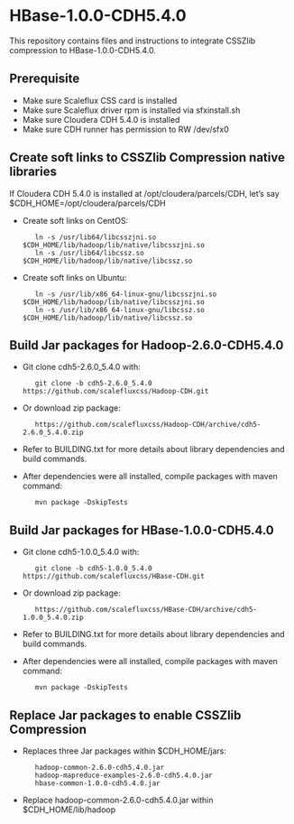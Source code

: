 # HBase-1.0.0-CDH5.4.0
This repository contains files and instructions to integrate CSSZlib compression to HBase-1.0.0-CDH5.4.0.


## Prerequisite
- Make sure Scaleflux CSS card is installed
- Make sure Scaleflux driver rpm is installed via sfxinstall.sh
- Make sure Cloudera CDH 5.4.0 is installed
- Make sure CDH runner has permission to RW /dev/sfx0


## Create soft links to CSSZlib Compression native libraries
If Cloudera CDH 5.4.0 is installed at /opt/cloudera/parcels/CDH, let’s say $CDH_HOME=/opt/cloudera/parcels/CDH

- Create soft links on CentOS:

         ln -s /usr/lib64/libcsszjni.so $CDH_HOME/lib/hadoop/lib/native/libcsszjni.so
         ln -s /usr/lib64/libcssz.so $CDH_HOME/lib/hadoop/lib/native/libcssz.so

- Create soft links on Ubuntu:

         ln -s /usr/lib/x86_64-linux-gnu/libcsszjni.so $CDH_HOME/lib/hadoop/lib/native/libcsszjni.so
         ln -s /usr/lib/x86_64-linux-gnu/libcssz.so $CDH_HOME/lib/hadoop/lib/native/libcssz.so


## Build Jar packages for Hadoop-2.6.0-CDH5.4.0
- Git clone cdh5-2.6.0_5.4.0 with:

         git clone -b cdh5-2.6.0_5.4.0 https://github.com/scalefluxcss/Hadoop-CDH.git
- Or download zip package:

         https://github.com/scalefluxcss/Hadoop-CDH/archive/cdh5-2.6.0_5.4.0.zip
- Refer to BUILDING.txt for more details about library dependencies and build commands.
- After dependencies were all installed, compile packages with maven command:

         mvn package -DskipTests

## Build Jar packages for HBase-1.0.0-CDH5.4.0
- Git clone cdh5-1.0.0_5.4.0 with:

         git clone -b cdh5-1.0.0_5.4.0 https://github.com/scalefluxcss/HBase-CDH.git
- Or download zip package:

         https://github.com/scalefluxcss/HBase-CDH/archive/cdh5-1.0.0_5.4.0.zip
- Refer to BUILDING.txt for more details about library dependencies and build commands.
- After dependencies were all installed, compile packages with maven command:

         mvn package -DskipTests

## Replace Jar packages to enable CSSZlib Compression
- Replaces three Jar packages within $CDH_HOME/jars:

         hadoop-common-2.6.0-cdh5.4.0.jar
         hadoop-mapreduce-examples-2.6.0-cdh5.4.0.jar
         hbase-common-1.0.0-cdh5.4.0.jar

- Replace hadoop-common-2.6.0-cdh5.4.0.jar within $CDH_HOME/lib/hadoop
